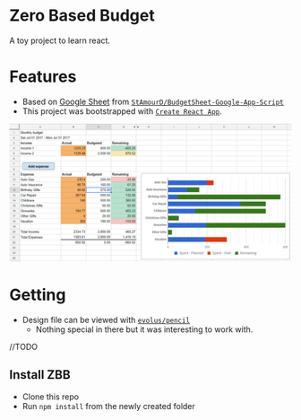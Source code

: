 # Zero Based Budget
A toy project to learn react.

# Features
 - Based on [Google Sheet](https://drive.google.com/open?id=180U2w59CrWu-zsyfjhfRDwYmiKDfZNKwgTrhOnoEQBw) from [`StAmourD/BudgetSheet-Google-App-Script`](https://github.com/StAmourD/BudgetSheet-Google-App-Script)
 - This project was bootstrapped with [`Create React App`](https://github.com/facebookincubator/create-react-app).


 ![](readme/screenshot.png)

# Getting
  - Design file can be viewed with [`evolus/pencil`](https://github.com/evolus/pencil)
    - Nothing special in there but it was interesting to work with.

//TODO

## Install ZBB
 - Clone this repo
 - Run `npm install` from the newly created folder
